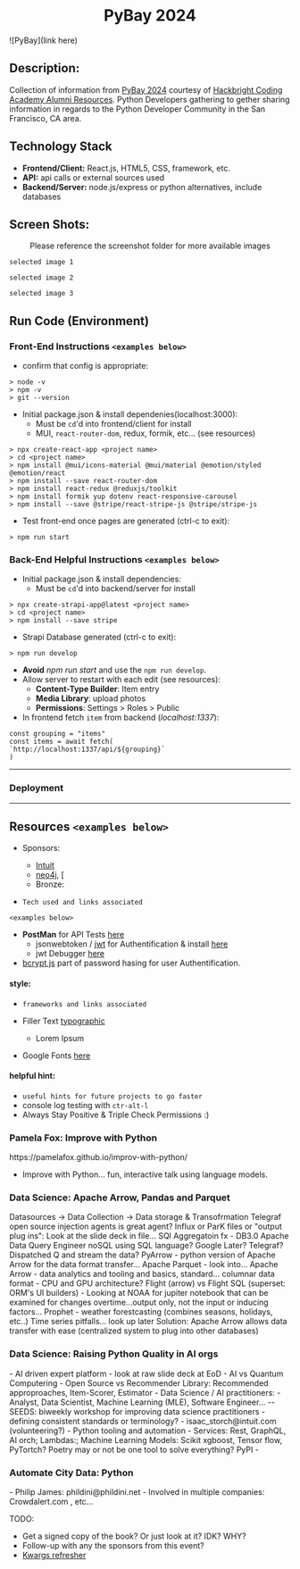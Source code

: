 <h1 align="center">PyBay 2024</h1>

![PyBay](link here)

## Description:
Collection of information from [PyBay 2024](https://pybay.org/) courtesy of [Hackbright Coding Academy Alumni Resources](https://hackbrightacademy.com/). Python Developers gathering to gether sharing information in regards to the Python Developer Community in the San Francisco, CA area. 

## Technology Stack
- **Frontend/Client:** React.js, HTML5, CSS, framework, etc.
- **API:** api calls or external sources used
- **Backend/Server:** node.js/express or python alternatives, include databases

## Screen Shots:
<p align="center">Please reference the screenshot folder for more available images</p>

`selected image 1`

`selected image 2`

`selected image 3`

## Run Code (Environment)

### Front-End Instructions `<examples below>`
- confirm that config is appropriate:
```
> node -v
> npm -v
> git --version
```

- Initial package.json & install dependenies(localhost:3000):
    - Must be `cd`'d into frontend/client for install
    - MUI, `react-router-dom`, redux, formik, etc... (see resources)
```
> npx create-react-app <project name>
> cd <project name>
> npm install @mui/icons-material @mui/material @emotion/styled @emotion/react
> npm install --save react-router-dom
> npm install react-redux @reduxjs/toolkit
> npm install formik yup dotenv react-responsive-carousel
> npm install --save @stripe/react-stripe-js @stripe/stripe-js
```
- Test front-end once pages are generated (ctrl-c to exit):
```
> npm run start
```

### Back-End Helpful Instructions `<examples below>`
- Initial package.json & install dependencies:
    - Must be `cd`'d into backend/server for install
```
> npx create-strapi-app@latest <project name>
> cd <project name>
> npm install --save stripe
```
- Strapi Database generated (ctrl-c to exit):
```
> npm run develop
```
- **Avoid** *npm run start* and use the `npm run develop`. 
- Allow server to restart with each edit (see resources): 
    - **Content-Type Builder**: Item entry
    - **Media Library**: upload photos
    - **Permissions**: Settings > Roles > Public 
- In frontend fetch `item` from backend (*localhost:1337*):
```
const grouping = "items"
const items = await fetch(
`http://localhost:1337/api/${grouping}`
)
```
--------------------------
### Deployment

--------------------------
## Resources `<examples below>`

- Sponsors:
    - [Intuit]()
    - [neo4j](), [
    - Bronze:
      
- `Tech used and links associated`

`<examples below>`
- **PostMan** for API Tests [here](https://www.postman.com/)
    - jsonwebtoken / [jwt](https://jwt.io/) for Authentification & install [here](https://www.npmjs.com/package/jsonwebtoken)
    - jwt Debugger [here](https://jwt.io/#debugger-io)
- [bcrypt.js](https://www.npmjs.com/package/bcryptjs) part of password hasing for user Authentification. 


#### **style:** 
- `frameworks and links associated`

- Filler Text [typographic](https://generator.lorem-ipsum.info/)
    - Lorem Ipsum 
- Google Fonts [here](https://fonts.google.com/)

#### **helpful hint:** 
- `useful hints for future projects to go faster`
- console log testing with `ctr-alt-l` 
- Always Stay Positive & Triple Check Permissions :)


<!-- 
### TODO stx: 
Future Structure (stx):

--> 
<h3>Pamela Fox: Improve with Python </h3>
https://pamelafox.github.io/improv-with-python/

- Improve with Python... fun, interactive talk using language models.

<h3>Data Science: Apache Arrow, Pandas and Parquet</h3>
Datasources -> Data Collection -> Data storage & Transofrmation
Telegraf open source injection agents is great agent? Influx or ParK files or "output plug ins": Look at the slide deck in file... 
SQl Aggregatoin fx  - DB3.0 Apache Data Query Engineer noSQL using SQL language? Google Later? 
Telegraf? Dispatched Q and stream the data? 
PyArrow - python version of Apache Arrow for the data format transfer...
Apache Parquet - look into...
Apache Arrow - data analytics and tooling and basics, standard... columnar data format - CPU and GPU architecture? 
Flight (arrow) vs Flight SQL (superset: ORM's UI builders)
- Looking at NOAA for jupiter notebook that can be examined for changes overtime...output only, not the input or inducing factors...
   Prophet - weather forestcasting (combines seasons, holidays, etc..) Time series pitfalls... look up later
Solution: Apache Arrow allows data transfer with ease (centralized system to plug into other databases)

<h3>Data Science: Raising Python Quality in AI orgs</h3>
- AI driven expert platform - look at raw slide deck at EoD
    - AI vs Quantum Computering
    - Open Source vs Recommender Library: Recommended approproaches, Item-Scorer, Estimator 
- Data Science / AI practitioners:
    - Analyst, Data Scientist, Machine Learning (MLE), Software Engineer... 
-- SEEDS: biweekly workshop for improving data science practitioners - defining consistent standards or terminology? 
    - isaac_storch@intuit.com (volunteering?)
- Python tooling and automation 
    - Services: Rest, GraphQL, AI orch; Lambdas:; Machine Learning Models: Scikit xgboost, Tensor flow, PyTortch?
Poetry may or not be one tool to solve everything? PyPI
- 

<h3>Automate City Data: Python</h3>
- Philip James: phildini@phildini.net 
- Involved in multiple companies: Crowdalert.com , etc... 




TODO: 
- Get a signed copy of the book? Or just look at it? IDK? WHY?
- Follow-up with any the sponsors from this event?
- [Kwargs refresher](https://book.pythontips.com/en/latest/args_and_kwargs.html)

